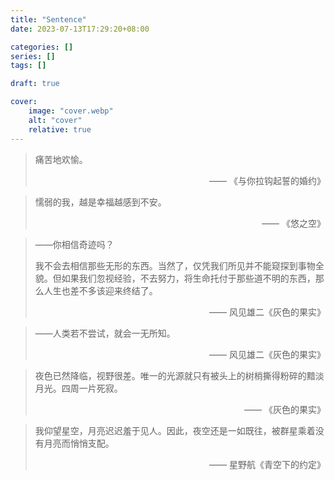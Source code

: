 ```yaml
---
title: "Sentence"
date: 2023-07-13T17:29:20+08:00

categories: []
series: []
tags: []

draft: true

cover:
    image: "cover.webp"
    alt: "cover"
    relative: true
---
```


> 痛苦地欢愉。
>
> <p align="right">—— 《与你拉钩起誓的婚约》</p>



> 懦弱的我，越是幸福越感到不安。
>
> <p align="right">—— 《悠之空》</p>



> ——你相信奇迹吗？
>
> 我不会去相信那些无形的东西。当然了，仅凭我们所见并不能窥探到事物全貌。但如果我们忽视经验，不去努力，将生命托付于那些道不明的东西，那么人生也差不多该迎来终结了。
>
> <p align="right">—— 风见雄二《灰色的果实》</p>



> ——人类若不尝试，就会一无所知。
>
> <p align="right">—— 风见雄二《灰色的果实》</p>



> 夜色已然降临，视野很差。唯一的光源就只有被头上的树梢撕得粉碎的黯淡月光。四周一片死寂。
>
> <p align="right">—— 《灰色的果实》</p>



> 我仰望星空，月亮迟迟羞于见人。因此，夜空还是一如既往，被群星乘着没有月亮而悄悄支配。
>
> <p align="right">—— 星野航《青空下的约定》</p>


